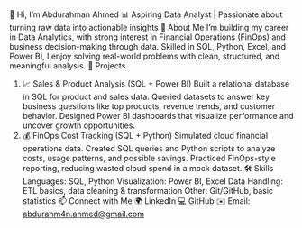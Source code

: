 👋 Hi, I’m Abdurahman Ahmed
📊 Aspiring Data Analyst | Passionate about turning raw data into actionable insights
🚀 About Me
I’m building my career in Data Analytics, with strong interest in Financial Operations (FinOps) and business decision-making through data. Skilled in SQL, Python, Excel, and Power BI, I enjoy solving real-world problems with clean, structured, and meaningful analysis.
📂 Projects
1. 📈 Sales & Product Analysis (SQL + Power BI)
Built a relational database in SQL for product and sales data.
Queried datasets to answer key business questions like top products, revenue trends, and customer behavior.
Designed Power BI dashboards that visualize performance and uncover growth opportunities.
2. 💰 FinOps Cost Tracking (SQL + Python)
Simulated cloud financial operations data.
Created SQL queries and Python scripts to analyze costs, usage patterns, and possible savings.
Practiced FinOps-style reporting, reducing wasted cloud spend in a mock dataset.
🛠️ Skills
Languages: SQL, Python
Visualization: Power BI, Excel
Data Handling: ETL basics, data cleaning & transformation
Other: Git/GitHub, basic statistics
📫 Connect with Me
🌍 LinkedIn
💻 GitHub
✉️ Email: abdurahm4n.ahmed@gmail.com
